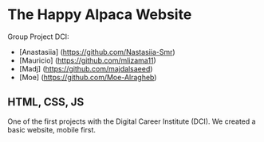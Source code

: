 # The Happy Alpaca Website
Group Project DCI:

- [Anastasiia] (https://github.com/Nastasiia-Smr)
- [Mauricio] (https://github.com/mlizama11)
- [Madj] (https://github.com/majdalsaeed)
- [Moe] (https://github.com/Moe-Alragheb)

## HTML, CSS, JS
One of the first projects with the Digital Career Institute (DCI). We created a basic website, mobile first.

